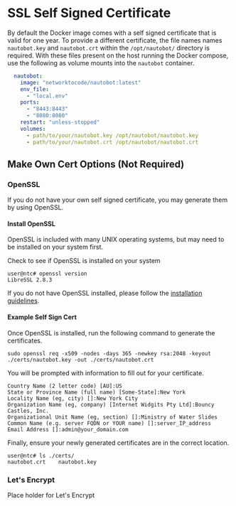 # SSL Self Signed Certificate

By default the Docker image comes with a self signed certificate that is valid for one year. To provide a different certificate, the file names names `nautobot.key` and `nautobot.crt` within the `/opt/nautobot/` directory is required. With these files present on the host running the Docker compose, use the following as volume mounts into the `nautobot` container.

```yaml
  nautobot:
    image: "networktocode/nautobot:latest"
    env_file:
      - "local.env"
    ports:
      - "8443:8443"
      - "8080:8080"
    restart: "unless-stopped"
    volumes:
      - path/to/your/nautobot.key /opt/nautobot/nautobot.key
      - path/to/your/nautobot.crt /opt/nautobot/nautobot.crt
```

## Make Own Cert Options (Not Required)

### OpenSSL

If you do not have your own self signed certificate, you may generate them by using OpenSSL.

#### Install OpenSSL

OpenSSL is included with many UNIX operating systems, but may need to be installed on your system first.

Check to see if OpenSSL is installed on your system
```
user@ntc# openssl version
LibreSSL 2.8.3
```

If you do not have OpenSSL installed, please follow the [installation guidelines](https://github.com/openssl/openssl#build-and-install).

#### Example Self Sign Cert

Once OpenSSL is installed, run the following command to generate the certificates.
```
sudo openssl req -x509 -nodes -days 365 -newkey rsa:2048 -keyout ./certs/nautobot.key -out ./certs/nautobot.crt
```

You will be prompted with information to fill out for your certificate.
```
Country Name (2 letter code) [AU]:US
State or Province Name (full name) [Some-State]:New York
Locality Name (eg, city) []:New York City
Organization Name (eg, company) [Internet Widgits Pty Ltd]:Bouncy Castles, Inc.
Organizational Unit Name (eg, section) []:Ministry of Water Slides
Common Name (e.g. server FQDN or YOUR name) []:server_IP_address
Email Address []:admin@your_domain.com
```

Finally, ensure your newly generated certificates are in the correct location.
```
user@ntc# ls ./certs/
nautobot.crt    nautobot.key
```

### Let's Encrypt

Place holder for Let's Encrypt
